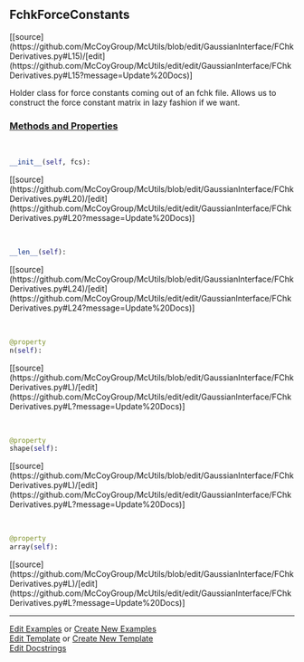 ## <a id="McUtils.GaussianInterface.FChkDerivatives.FchkForceConstants">FchkForceConstants</a> 
<div class="docs-source-link" markdown="1">
[[source](https://github.com/McCoyGroup/McUtils/blob/edit/GaussianInterface/FChkDerivatives.py#L15)/[edit](https://github.com/McCoyGroup/McUtils/edit/edit/GaussianInterface/FChkDerivatives.py#L15?message=Update%20Docs)]
</div>

Holder class for force constants coming out of an fchk file.
Allows us to construct the force constant matrix in lazy fashion if we want.

<div class="collapsible-section">
 <div class="collapsible-section collapsible-section-header" markdown="1">
 
### <a class="collapse-link" data-toggle="collapse" href="#methods">Methods and Properties</a> <a class="float-right" data-toggle="collapse" href="#methods"><i class="fa fa-chevron-down"></i></a>

 </div>
 <div class="collapsible-section collapsible-section-body collapse" id="methods" markdown="1">

<a id="McUtils.GaussianInterface.FChkDerivatives.FchkForceConstants.__init__" class="docs-object-method">&nbsp;</a> 
```python
__init__(self, fcs): 
```
<div class="docs-source-link" markdown="1">
[[source](https://github.com/McCoyGroup/McUtils/blob/edit/GaussianInterface/FChkDerivatives.py#L20)/[edit](https://github.com/McCoyGroup/McUtils/edit/edit/GaussianInterface/FChkDerivatives.py#L20?message=Update%20Docs)]
</div>

<a id="McUtils.GaussianInterface.FChkDerivatives.FchkForceConstants.__len__" class="docs-object-method">&nbsp;</a> 
```python
__len__(self): 
```
<div class="docs-source-link" markdown="1">
[[source](https://github.com/McCoyGroup/McUtils/blob/edit/GaussianInterface/FChkDerivatives.py#L24)/[edit](https://github.com/McCoyGroup/McUtils/edit/edit/GaussianInterface/FChkDerivatives.py#L24?message=Update%20Docs)]
</div>

<a id="McUtils.GaussianInterface.FChkDerivatives.FchkForceConstants.n" class="docs-object-method">&nbsp;</a> 
```python
@property
n(self): 
```
<div class="docs-source-link" markdown="1">
[[source](https://github.com/McCoyGroup/McUtils/blob/edit/GaussianInterface/FChkDerivatives.py#L)/[edit](https://github.com/McCoyGroup/McUtils/edit/edit/GaussianInterface/FChkDerivatives.py#L?message=Update%20Docs)]
</div>

<a id="McUtils.GaussianInterface.FChkDerivatives.FchkForceConstants.shape" class="docs-object-method">&nbsp;</a> 
```python
@property
shape(self): 
```
<div class="docs-source-link" markdown="1">
[[source](https://github.com/McCoyGroup/McUtils/blob/edit/GaussianInterface/FChkDerivatives.py#L)/[edit](https://github.com/McCoyGroup/McUtils/edit/edit/GaussianInterface/FChkDerivatives.py#L?message=Update%20Docs)]
</div>

<a id="McUtils.GaussianInterface.FChkDerivatives.FchkForceConstants.array" class="docs-object-method">&nbsp;</a> 
```python
@property
array(self): 
```
<div class="docs-source-link" markdown="1">
[[source](https://github.com/McCoyGroup/McUtils/blob/edit/GaussianInterface/FChkDerivatives.py#L)/[edit](https://github.com/McCoyGroup/McUtils/edit/edit/GaussianInterface/FChkDerivatives.py#L?message=Update%20Docs)]
</div>

 </div>
</div>




___

[Edit Examples](https://github.com/McCoyGroup/McUtils/edit/gh-pages/ci/examples/McUtils/GaussianInterface/FChkDerivatives/FchkForceConstants.md) or 
[Create New Examples](https://github.com/McCoyGroup/McUtils/new/gh-pages/?filename=ci/examples/McUtils/GaussianInterface/FChkDerivatives/FchkForceConstants.md) <br/>
[Edit Template](https://github.com/McCoyGroup/McUtils/edit/gh-pages/ci/docs/McUtils/GaussianInterface/FChkDerivatives/FchkForceConstants.md) or 
[Create New Template](https://github.com/McCoyGroup/McUtils/new/gh-pages/?filename=ci/docs/templates/McUtils/GaussianInterface/FChkDerivatives/FchkForceConstants.md) <br/>
[Edit Docstrings](https://github.com/McCoyGroup/McUtils/edit/edit/GaussianInterface/FChkDerivatives.py#L15?message=Update%20Docs)